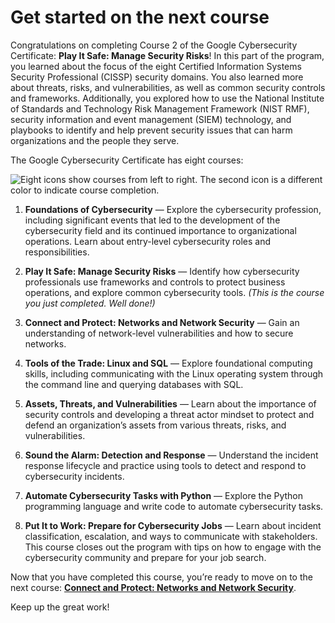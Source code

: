 # Get started on the next course

Congratulations on completing Course 2 of the Google Cybersecurity Certificate: **Play It Safe: Manage Security Risks**! In this part of the program, you learned about the focus of the eight Certified Information Systems Security Professional (CISSP) security domains. You also learned more about threats, risks, and vulnerabilities, as well as common security controls and frameworks. Additionally, you explored how to use the National Institute of Standards and Technology Risk Management Framework (NIST RMF), security information and event management (SIEM) technology, and playbooks to identify and help prevent security issues that can harm organizations and the people they serve.

The Google Cybersecurity Certificate has eight courses:

![Eight icons show courses from left to right. The second icon is a different color to indicate course completion.](https://d3c33hcgiwev3.cloudfront.net/imageAssetProxy.v1/7NcxsnoxR2SZJqhSqVih3w_d81309caa3754dea88e539ee45718ef1_S33G004.png?expiry=1716508800000&hmac=USYGnSx0nLV4zwHg-Lm2i-gadedX2dGN8GkN2swonKQ)

1. **Foundations of Cybersecurity** — Explore the cybersecurity profession, including significant events that led to the development of the cybersecurity field and its continued importance to organizational operations. Learn about entry-level cybersecurity roles and responsibilities. 
    
2. **Play It Safe: Manage Security Risks** — Identify how cybersecurity professionals use frameworks and controls to protect business operations, and explore common cybersecurity tools. _(This is the course you just completed. Well done!)_
    
3. **Connect and Protect: Networks and Network Security** — Gain an understanding of network-level vulnerabilities and how to secure networks.
    
4. **Tools of the Trade: Linux and SQL** — Explore foundational computing skills, including communicating with the Linux operating system through the command line and querying databases with SQL.
    
5. **Assets, Threats, and Vulnerabilities** — Learn about the importance of security controls and developing a threat actor mindset to protect and defend an organization’s assets from various threats, risks, and vulnerabilities.
    
6. **Sound the Alarm: Detection and Response** — Understand the incident response lifecycle and practice using tools to detect and respond to cybersecurity incidents.
    
7. **Automate Cybersecurity Tasks with Python** — Explore the Python programming language and write code to automate cybersecurity tasks.
    
8. **Put It to Work: Prepare for Cybersecurity Jobs** — Learn about incident classification, escalation, and ways to communicate with stakeholders. This course closes out the program with tips on how to engage with the cybersecurity community and prepare for your job search.
    

Now that you have completed this course, you’re ready to move on to the next course: [**Connect and Protect: Networks and Network Security**](https://www.coursera.org/learn/networks-and-network-security/home/week/1).

Keep up the great work!